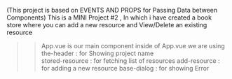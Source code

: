 (This project is based on EVENTS AND PROPS for Passing Data between Components)
This is a MINI Project #2 , In which i have created a book store where you can add a new  resource  and View/Delete an existing resource 
>>App.vue is our main component inside of App.vue we are using
>>the-header  : for Showing project name  
>>stored-resource : for fetching list of resources
>>add-resource  : for adding a new resource
>>base-dialog : for showing Error 


